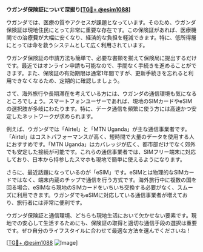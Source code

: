 **ウガンダ保険証について深掘り[[TG💪+ @esim1088](https://t.me/s/esim1088)]**

ウガンダでは、医療の質やアクセスが課題となっています。そのため、ウガンダ保険証は現地住民にとって非常に重要な存在です。この保険証があれば、医療機関での治療費が大幅に安くなり、経済的な負担を軽減できます。特に、低所得層にとっては命を救うシステムとして広く利用されています。

ウガンダ保険証の申請方法も簡単で、必要な書類を揃えて保険局に提出するだけです。最近ではオンライン申請も可能なので、手間なく手続きを進めることができます。また、保険証の有効期限は通常1年間ですが、更新手続きを忘れると利用できなくなるため、定期的に確認しましょう。

さて、海外旅行や長期滞在を考えている方には、ウガンダの通信環境も気になるところでしょう。スマートフォンユーザーであれば、現地のSIMカードやeSIMの選択肢が多岐にわたります。特に、データ通信を頻繁に使う方には高速かつ安定したネットワークが求められます。

例えば、ウガンダでは「Airtel」と「MTN Uganda」が主な通信事業者です。「Airtel」はコストパフォーマンスが高く、短時間で大量のデータを使用する人におすすめです。「MTN Uganda」はカバレッジが広く、都市部だけでなく郊外でも安定した接続が可能です。これらの通信事業者では、SIMフリー端末に対応しており、日本から持参したスマホも現地で簡単に使えるようになります。

さらに、最近話題になっているのが「eSIM」です。eSIMとは物理的なSIMカードではなく、端末内蔵のチップで通信を行う方式です。海外旅行中に複数の国を回る場合、eSIMなら現地のSIMカードをいちいち交換する必要がなく、スムーズに利用できます。ウガンダでもeSIMに対応している通信事業者が増えており、旅行者には非常に便利です。

ウガンダ保険証と通信環境、どちらも現地生活において欠かせない要素です。現地での安心して生活するためにも、保険証の取得と適切な通信手段の選択は重要です。ぜひ自分のライフスタイルに合わせて最適な方法を選んでくださいね！

[[TG💪+ @esim1088](https://t.me/s/esim1088) ![Image](https://i.postimg.cc/Y0z9fWf4/image.png)]